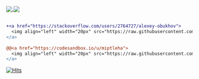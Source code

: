<a href="#">
  <img align="center" src="https://github-readme-stats.vercel.app/api/top-langs/?username=miptleha&layout=compact&title_color=1F2328" />
</a>
<a href="#">
  <img align="center" src="https://github-readme-stats.vercel.app/api?username=miptleha&hide=contribs&title_color=1F2328&rank_icon=percentile" />
</a>

<br/>
<br/>

```diff
+<a href="https://stackoverflow.com/users/2764727/alexey-obukhov">
  <img align="left" width="20px" src="https://raw.githubusercontent.com/simple-icons/simple-icons/master/icons/stackoverflow.svg" />
</a>
  
@@<a href="https://codesandbox.io/u/miptleha">
  <img align="left" width="20px" src="https://raw.githubusercontent.com/anuraghazra/anuraghazra/master/assets/codesandbox.svg" />
</a>
```

[![Hits](https://hits.seeyoufarm.com/api/count/incr/badge.svg?url=https%3A%2F%2Fgithub.com%2Fmiptleha&count_bg=%230C7DBD&title_bg=%23555555&icon=&icon_color=%23E7E7E7&title=hits&edge_flat=false)](https://hits.seeyoufarm.com)


